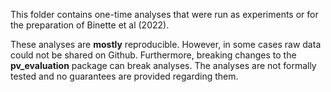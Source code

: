 This folder contains one-time analyses that were run as experiments or for the preparation of Binette et al (2022). 

These analyses are **mostly** reproducible. However, in some cases raw data could not be shared on Github. Furthermore, breaking changes to the **pv_evaluation** package can break analyses. The analyses are not formally tested and no guarantees are provided regarding them.